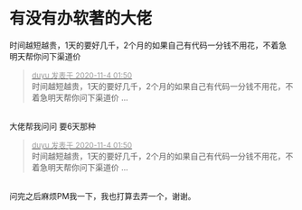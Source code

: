 # 有没有办软著的大佬


时间越短越贵，1天的要好几千，2个月的如果自己有代码一分钱不用花，不着急明天帮你问下渠道价

<div class="quote"><blockquote><font size="2"><a href="https://www.hostloc.com/forum.php?mod=redirect&amp;goto=findpost&amp;pid=9399238&amp;ptid=762087" target="_blank"><font color="#999999">duyu 发表于 2020-11-4 01:50</font></a></font><br />
时间越短越贵，1天的要好几千，2个月的如果自己有代码一分钱不用花，不着急明天帮你问下渠道价 ...</blockquote></div><br />
大佬帮我问问 要6天那种

<div class="quote"><blockquote><font size="2"><a href="https://www.hostloc.com/forum.php?mod=redirect&amp;goto=findpost&amp;pid=9399238&amp;ptid=762087" target="_blank"><font color="#999999">duyu 发表于 2020-11-4 01:50</font></a></font><br />
时间越短越贵，1天的要好几千，2个月的如果自己有代码一分钱不用花，不着急明天帮你问下渠道价 ...</blockquote></div><br />
问完之后麻烦PM我一下，我也打算去弄一个，谢谢。
